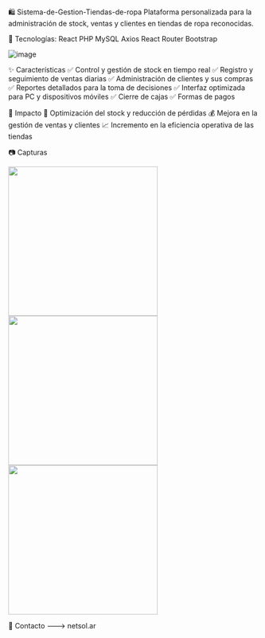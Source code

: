 🛍️ Sistema-de-Gestion-Tiendas-de-ropa
Plataforma personalizada para la administración de stock, ventas y clientes en tiendas de ropa reconocidas.

📌 Tecnologías: 
React
PHP
MySQL
Axios
React Router
Bootstrap

![image](https://github.com/user-attachments/assets/ec803f1a-3e6c-47bd-9d28-f31d96ca660f)


✨ Características
✅ Control y gestión de stock en tiempo real
✅ Registro y seguimiento de ventas diarias
✅ Administración de clientes y sus compras
✅ Reportes detallados para la toma de decisiones
✅ Interfaz optimizada para PC y dispositivos móviles
✅ Cierre de cajas
✅ Formas de pagos

🎯 Impacto
👕 Optimización del stock y reducción de pérdidas
💰 Mejora en la gestión de ventas y clientes
📈 Incremento en la eficiencia operativa de las tiendas

📷 Capturas

<img src="https://github.com/user-attachments/assets/c6a2822c-1bc6-4631-92b8-b328bfb01208" width="300">
<img src="https://github.com/user-attachments/assets/4d126303-ccf0-48d9-83e0-a780af8c6eb9" width="300">
<img src="https://github.com/user-attachments/assets/19e30009-f7dd-436b-8d7e-6e4d1c6f3112" width="300">





📩 Contacto
---> netsol.ar

